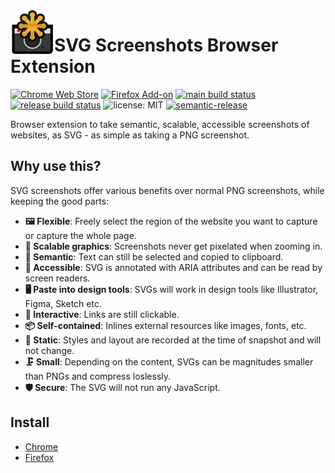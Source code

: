 <img src="images/icon_256.png" height="70px" width="70px" align="left" alt="" />

# SVG Screenshots Browser Extension

[![Chrome Web Store](https://img.shields.io/chrome-web-store/v/nfakpcpmhhilkdpphcjgnokknpbpdllg?logo=google-chrome&logoColor=white)](https://chrome.google.com/webstore/detail/svg-screenshot/nfakpcpmhhilkdpphcjgnokknpbpdllg)
[![Firefox Add-on](https://img.shields.io/amo/v/svg-screenshots?logo=firefox&logoColor=white&label=firefox+add-on)](https://addons.mozilla.org/en-US/firefox/addon/svg-screenshots/)
[![main build status](https://img.shields.io/github/workflow/status/felixfbecker/svg-screenshots/build/main?label=main&logo=github)](https://github.com/felixfbecker/svg-screenshots/actions?query=branch%3Amain)
[![release build status](https://img.shields.io/github/workflow/status/felixfbecker/svg-screenshots/build/release?label=release&logo=github)](https://github.com/felixfbecker/svg-screenshots/actions?query=branch%3Arelease)
![license: MIT](https://img.shields.io/github/license/felixfbecker/dom-to-svg)
[![semantic-release](https://img.shields.io/badge/%20%20%F0%9F%93%A6%F0%9F%9A%80-semantic--release-e10079.svg)](https://github.com/semantic-release/semantic-release)

Browser extension to take semantic, scalable, accessible screenshots of websites, as SVG - as simple as taking a PNG screenshot.

## Why use this?

SVG screenshots offer various benefits over normal PNG screenshots, while keeping the good parts:

- **🖼 Flexible**: Freely select the region of the website you want to capture or capture the whole page.
- **💢 Scalable graphics**: Screenshots never get pixelated when zooming in.
- **📝 Semantic**: Text can still be selected and copied to clipboard.
- **🦻 Accessible**: SVG is annotated with ARIA attributes and can be read by screen readers.
- **🖥 Paste into design tools**: SVGs will work in design tools like Illustrator, Figma, Sketch etc.
- **🔗 Interactive**: Links are still clickable.
- **📦 Self-contained**: Inlines external resources like images, fonts, etc.
- **📸 Static**: Styles and layout are recorded at the time of snapshot and will not change.
- **🗜 Small**: Depending on the content, SVGs can be magnitudes smaller than PNGs and compress loslessly.
- **🛡 Secure**: The SVG will not run any JavaScript.

## Install

- [Chrome](https://chrome.google.com/webstore/detail/svg-screenshot/nfakpcpmhhilkdpphcjgnokknpbpdllg)
- [Firefox](https://addons.mozilla.org/en-US/firefox/addon/svg-screenshots/)
